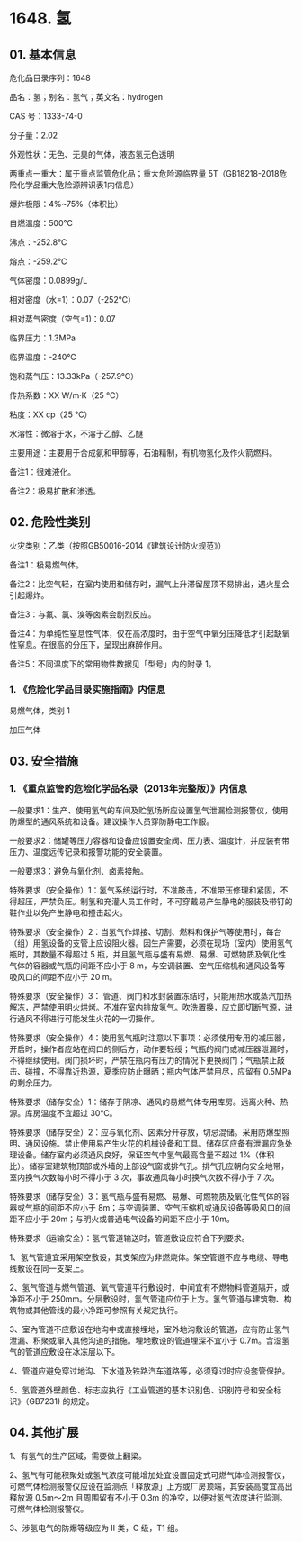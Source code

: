 # 1648. 氢

## 01. 基本信息

危化品目录序列：1648

品名：氢；别名：氢气；英文名：hydrogen

CAS 号：1333-74-0

分子量：2.02

外观性状：无色、无臭的气体，液态氢无色透明

两重点一重大：属于重点监管危化品；重大危险源临界量 5T（GB18218-2018危险化学品重大危险源辨识表1内信息）

爆炸极限：4%~75%（体积比）

自燃温度：500℃

沸点：-252.8℃

熔点：-259.2℃

气体密度：0.0899g/L

相对密度（水=1）：0.07（-252℃）

相对蒸气密度（空气=1)：0.07

临界压力：1.3MPa

临界温度：-240℃

饱和蒸气压：13.33kPa（-257.9℃）

传热系数：XX W/m·K（25 ℃）

粘度：XX cp（25 ℃）

水溶性：微溶于水，不溶于乙醇、乙醚

主要用途：主要用于合成氨和甲醇等，石油精制，有机物氢化及作火箭燃料。

备注1：很难液化。

备注2：极易扩散和渗透。

## 02. 危险性类别

火灾类别：乙类（按照GB50016-2014《建筑设计防火规范》）

备注1：极易燃气体。

备注2：比空气轻，在室内使用和储存时，漏气上升滞留屋顶不易排出，遇火星会引起爆炸。

备注3：与氟、氯、溴等卤素会剧烈反应。

备注4：为单纯性窒息性气体，仅在高浓度时，由于空气中氧分压降低才引起缺氧性窒息。在很高的分压下，呈现出麻醉作用。

备注5：不同温度下的常用物性数据见「型号」内的附录 1。

### 1. 《危险化学品目录实施指南》内信息

易燃气体，类别 1 

加压气体

## 03. 安全措施

### 1. 《重点监管的危险化学品名录（2013年完整版）》内信息

一般要求1：生产、使用氢气的车间及贮氢场所应设置氢气泄漏检测报警仪，使用防爆型的通风系统和设备。建议操作人员穿防静电工作服。

一般要求2：储罐等压力容器和设备应设置安全阀、压力表、温度计，并应装有带压力、温度远传记录和报警功能的安全装置。

一般要求3：避免与氧化剂、卤素接触。

特殊要求（安全操作）1：氢气系统运行时，不准敲击，不准带压修理和紧固，不得超压，严禁负压。制氢和充灌人员工作时，不可穿戴易产生静电的服装及带钉的鞋作业以免产生静电和撞击起火。

特殊要求（安全操作）2：当氢气作焊接、切割、燃料和保护气等使用时，每台（组）用氢设备的支管上应设阻火器。因生产需要，必须在现场（室内）使用氢气瓶时，其数量不得超过 5 瓶，并且氢气瓶与盛有易燃、易爆、可燃物质及氧化性气体的容器或气瓶的间距不应小于 8 m，与空调装置、空气压缩机和通风设备等吸风口的间距不应小于 20 m。

特殊要求（安全操作）3： 管道、阀门和水封装置冻结时，只能用热水或蒸汽加热解冻，严禁使用明火烘烤。不准在室内排放氢气。吹洗置换，应立即切断气源，进行通风不得进行可能发生火花的一切操作。

特殊要求（安全操作）4：使用氢气瓶时注意以下事项：必须使用专用的减压器，开启时，操作者应站在阀口的侧后方，动作要轻绶；气瓶的阀门或减压器泄漏时，不得继续使用。阀门损坏时，严禁在瓶内有压力的情况下更换阀门；气瓶禁止敲击、碰撞，不得靠近热源，夏季应防止曝晒；瓶内气体严禁用尽，应留有 0.5MPa 的剩余压力。

特殊要求（储存安全）1：储存于阴凉、通风的易燃气体专用库房。远离火种、热源。库房温度不宜超过 30℃。

特殊要求（储存安全）2：应与氧化剂、囟素分开存放，切忌混储。采用防爆型照明、通风设施。禁止使用易产生火花的机械设备和工具。储存区应备有泄漏应急处理设备。储存室内必须通风良好，保证空气中氢气最高含量不超过 1%（体积比）。储存室建筑物顶部或外墙的上部设气窗或排气孔。排气孔应朝向安全地带，室内换气次数每小时不得小于 3 次，事故通风每小时换气次数不得小于 7 次。

特殊要求（储存安全）3：氢气瓶与盛有易燃、易爆、可燃物质及氧化性气体的容器或气瓶的间距不应小于 8m；与空调装置、空气压缩机或通风设备等吸风口的间距不应小于 20m；与明火或普通电气设备的间距不应小于 10m。

特殊要求（运输安全）：氢气管道输送时，管道敷设应符合下列要求。

1、氢气管道宜采用架空敷设，其支架应为非燃烧体。架空管道不应与电缆、导电线敷设在同一支架上。

2、氢气管道与燃气管道、氧气管道平行敷设时，中间宜有不燃物料管道隔开，或净距不小于 250mm。分层敷设时，氢气管道应位于上方。氢气管道与建筑物、构筑物或其他管线的最小净距可参照有关规定执行。

3、室內管道不应敷设在地沟中或直接埋地，室外地沟敷设的管道，应有防止氢气泄漏、积聚或窜入其他沟道的措施。埋地敷设的管道埋深不宜小于 0.7m。含湿氢气的管道应敷设在冰冻层以下。

4、管道应避免穿过地沟、下水道及铁路汽车道路等，必须穿过时应设套管保护。

5、氢管道外壁颜色、标志应执行《工业管道的基本识别色、识别符号和安全标识》（GB7231) 的规定。

## 04. 其他扩展

1、有氢气的生产区域，需要做上翻梁。

2、氢气有可能积聚处或氢气浓度可能增加处宜设置固定式可燃气体检测报警仪，可燃气体检测报警仪应设在监测点「释放源」上方或厂房顶端，其安装高度宜高出释放源 0.5m～2m 且周围留有不小于 0.3m 的净空，以便对氢气浓度进行监测。可燃气体检测报警仪。

3、涉氢电气的防爆等级应为 II 类，C 级，T1 组。

